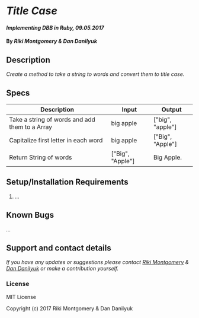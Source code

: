# _Title Case_

#### _Implementing DBB in Ruby, 09.05.2017_

#### By _Riki Montgomery & Dan Danilyuk_

## Description

_Create a method to take a string to words and convert them to title case._

## Specs

| Description                                    | Input            | Output           |
|------------------------------------------------|------------------|------------------|
| Take a string of words and add them to a Array | big apple        | ["big", "apple"] |
| Capitalize first letter in each word           | big apple        | ["Big", "Apple"] |
| Return String of words                         | ["Big", "Apple"] | Big Apple.       |


## Setup/Installation Requirements

1. _..._

## Known Bugs

_..._

## Support and contact details

_If you have any updates or suggestions please contact [Riki Montgomery] & [Dan Danilyuk] or make a contribution yourself._

[Riki Montgomery]: mailto:mostriki820@gmail.com
[Dan Danilyuk]: mailto:dandanilyuk@gmail.com

### License

MIT License

Copyright (c) 2017 Riki Montgomery & Dan Danilyuk
